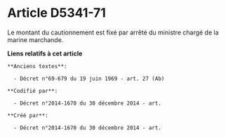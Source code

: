 # Article D5341-71

Le montant du cautionnement est fixé par arrêté du ministre chargé de la marine marchande.

**Liens relatifs à cet article**

	**Anciens textes**:

	  - Décret n°69-679 du 19 juin 1969 - art. 27 (Ab)

	**Codifié par**:

	  - Décret n°2014-1670 du 30 décembre 2014 - art.

	**Créé par**:

	  - Décret n°2014-1670 du 30 décembre 2014 - art.
